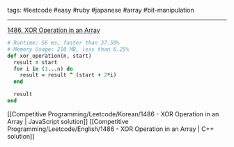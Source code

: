 tags: #leetcode #easy #ruby #japanese #array #bit-manipulation 

<hr />

[1486. XOR Operation in an Array](https://leetcode.com/problems/xor-operation-in-an-array/)

```rb
# Runtime: 56 ms, faster than 37.50%
# Memory Usage: 210 MB, less than 6.25%
def xor_operation(n, start)
  result = start
  for i in (1...n) do 
    result = result ^ (start + 2*i) 
  end

  result
end
```

[[Competitive Programming/Leetcode/Korean/1486 - XOR Operation in an Array | JavaScript solution]]
[[Competitive Programming/Leetcode/English/1486 - XOR Operation in an Array | C++ solution]]